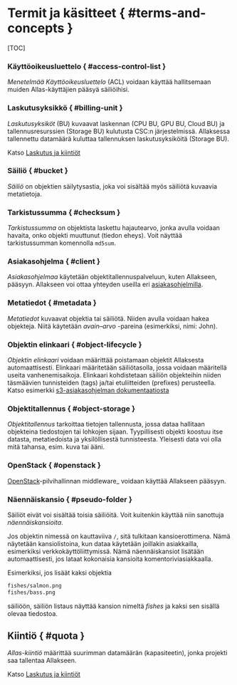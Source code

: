 # Termit ja käsitteet { #terms-and-concepts }

[TOC]

### Käyttöoikeusluettelo { #access-control-list }

_Menetelmää Käyttöoikeusluettelo_ (ACL) voidaan käyttää hallitsemaan muiden Allas-käyttäjien pääsyä säiliöihisi.

### Laskutusyksikkö { #billing-unit }

_Laskutusyksiköt_ (BU) kuvaavat laskennan (CPU BU, GPU BU, Cloud BU) ja tallennusresurssien (Storage BU) kulutusta CSC:n järjestelmissä. Allaksessa tallennettu datamäärä kuluttaa tallennuksen laskutusyksiköitä (Storage BU).

Katso [Laskutus ja kiintiöt](./introduction.md#billing-and-quotas)

### Säiliö { #bucket }

_Säiliö_ on objektien säilytysastia, joka voi sisältää myös säiliötä kuvaavia metatietoja.

### Tarkistussumma { #checksum }

_Tarkistussumma_ on objektista laskettu hajautearvo, jonka avulla voidaan havaita, onko objekti muuttunut (tiedon eheys).
Voit näyttää tarkistussumman komennolla `md5sum`.

### Asiakasohjelma { #client }

_Asiakasohjelmaa_ käytetään objektitallennuspalveluun, kuten Allakseen, pääsyyn. Allakseen voi ottaa yhteyden useilla eri [asiakasohjelmilla](accessing_allas.md).

### Metatiedot { #metadata }

_Metatiedot_ kuvaavat objektia tai säiliötä. Niiden avulla voidaan hakea objekteja.
Niitä käytetään _avain–arvo_ -pareina (esimerkiksi, nimi: John).

### Objektin elinkaari { #object-lifecycle }

_Objektin elinkaari_ voidaan määrittää poistamaan objektit Allaksesta automaattisesti. Elinkaari määritetään säiliötasolla, jossa voidaan määritellä useita vanhenemisaikoja. Elinkaari kohdistetaan säiliön objekteihin niiden täsmäävien tunnisteiden (tags) ja/tai etuliitteiden (prefixes) perusteella. Katso esimerkki [s3-asiakasohjelman dokumentaatiosta](./using_allas/s3_client.md#setting-up-an-object-lifecycle)

### Objektitallennus { #object-storage }

_Objektitallennus_ tarkoittaa tietojen tallennusta, jossa dataa hallitaan objekteina tiedostojen tai lohkojen sijaan. Tyypillisesti objekti koostuu itse datasta, metatiedoista ja yksilöllisestä tunnisteesta. Yleisesti data voi olla mitä tahansa, esim. kuva tai ääni.

### OpenStack { #openstack }

[OpenStack](https://www.openstack.org/)-pilvihallinnan middleware_ voidaan käyttää Allakseen pääsyyn.


### Näennäiskansio { #pseudo-folder }

Säiliöt eivät voi sisältää toisia säiliöitä. Voit kuitenkin käyttää niin sanottuja _näennäiskansioita_.

Jos objektin nimessä on kauttaviiva `/`, sitä tulkitaan kansioerottimena. Nämä näytetään kansiolistoina, kun dataa käytetään joillakin asiakkailla, esimerkiksi verkkokäyttöliittymissä. Nämä näennäiskansiot lisätään automaattisesti, jos lataat kokonaisia kansioita komentoriviasiakkaalla.

Esimerkiksi, jos lisäät kaksi objektia
```bash
fishes/salmon.png
fishes/bass.png
```
säiliöön, säiliön listaus näyttää kansion nimeltä _fishes_ ja kaksi sen sisällä olevaa tiedostoa.

## Kiintiö { #quota }

_Allas-kiintiö_ määrittää suurimman datamäärän (kapasiteetin), jonka projekti saa tallentaa Allakseen.

Katso [Laskutus ja kiintiöt](./introduction.md#billing-and-quotas)